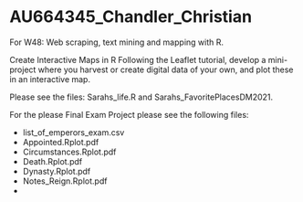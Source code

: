 # AU664345_Chandler_Christian
For W48: Web scraping, text mining and mapping with R.

Create Interactive Maps in R Following the Leaflet tutorial, develop a mini-project where you harvest or create digital data of your own, and plot these in an interactive map.

Please see the files: Sarahs_life.R and Sarahs_FavoritePlacesDM2021.

For the please Final Exam Project please see the following files:
- list_of_emperors_exam.csv
- Appointed.Rplot.pdf
- Circumstances.Rplot.pdf
- Death.Rplot.pdf
- Dynasty.Rplot.pdf
- Notes_Reign.Rplot.pdf
- 
